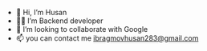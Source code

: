 - 👋 Hi, I’m Husan
- 🧑‍💻 I’m Backend developer
- 🤝 I’m looking to collaborate with Google
- 📫 you can contact me ibragmovhusan283@gmail.com

<!---
husanIbragimov/husanIbragimov is a ✨ special ✨ repository because its `README.md` (this file) appears on your GitHub profile.
You can click the Preview link to take a look at your changes.
--->
